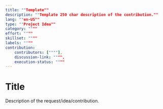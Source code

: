 ```yaml
---
title: ""Template""
description: ""Template 250 char description of the contribution.""
lang: ""en-US""
type: ""Project Idea""
category: """"
effort: """"
skillset: """"
labels: """"
contribution:
    contributors: [""""],
    discussion-link: """",
    execution-status: """"
---
```


# Title

Description of the request/idea/contribution. 
